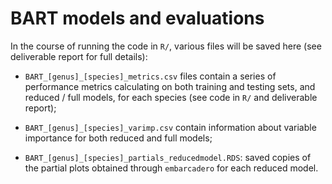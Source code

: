 # BART models and evaluations

In the course of running the code in `R/`, various files will be saved here (see deliverable report for full details):

- `BART_[genus]_[species]_metrics.csv` files contain a series of performance metrics calculating on both training and testing sets, and reduced / full models, for each species (see code in `R/` and deliverable report);

- `BART_[genus]_[species]_varimp.csv` contain information about variable importance for both reduced and full models;

- `BART_[genus]_[species]_partials_reducedmodel.RDS`: saved copies of the partial plots obtained through `embarcadero` for each reduced model.